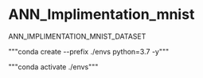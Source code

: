 # ANN_Implimentation_mnist
ANN_IMPLIMENTATION_MNIST_DATASET


"""conda create --prefix ./envs python=3.7 -y"""


"""conda activate ./envs"""